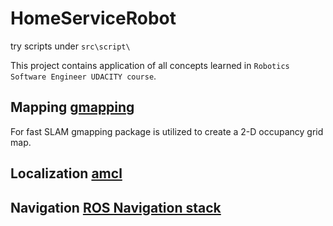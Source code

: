 # HomeServiceRobot
try scripts under `src\script\`

This project contains application of all concepts learned in `Robotics Software Engineer UDACITY course`.

## Mapping [gmapping](http://wiki.ros.org/gmapping)
For fast SLAM gmapping package is utilized to create a 2-D occupancy grid map. 


## Localization [amcl](http://wiki.ros.org/amcl)

## Navigation [ROS Navigation stack](http://wiki.ros.org/navigation)
